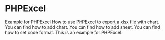# PHPExcel
Example for PHPExcel
How to use PHPExcel to export a xlsx file with chart.
You can find how to add chart.
You can find how to add sheet.
You can find how to set code format.
This is an example for PHPExcel.
